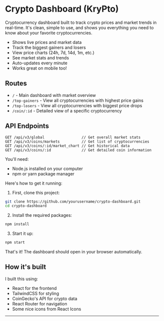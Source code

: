 # Crypto Dashboard (KryPto)

Cryptocurrency dashboard built to track crypto prices and market trends in real-time. It's clean, simple to use, and shows you everything you need to know about your favorite cryptocurrencies.

- Shows live prices and market data
- Track the biggest gainers and losers
- View price charts (24h, 7d, 14d, 1m, etc.)
- See market stats and trends
- Auto-updates every minute
- Works great on mobile too!

## Routes

- `/` - Main dashboard with market overview
- `/top-gainers` - View all cryptocurrencies with highest price gains
- `/top-losers` - View all cryptocurrencies with biggest price drops
- `/coin/:id` - Detailed view of a specific cryptocurrency

## API Endpoints

```
GET /api/v3/global                 // Get overall market stats
GET /api/v3/coins/markets          // Get list of cryptocurrencies
GET /api/v3/coins/:id/market_chart // Get historical data
GET /api/v3/coins/:id              // Get detailed coin information
```

You'll need:
- Node.js installed on your computer
- npm or yarn package manager

Here's how to get it running:

1. First, clone this project:
```bash
git clone https://github.com/yourusername/crypto-dashboard.git
cd crypto-dashboard
```

2. Install the required packages:
```bash
npm install
```

3. Start it up:
```bash
npm start
```

That's it! The dashboard should open in your browser automatically.

## How it's built 

I built this using:
- React for the frontend
- TailwindCSS for styling
- CoinGecko's API for crypto data
- React Router for navigation
- Some nice icons from React Icons



---
